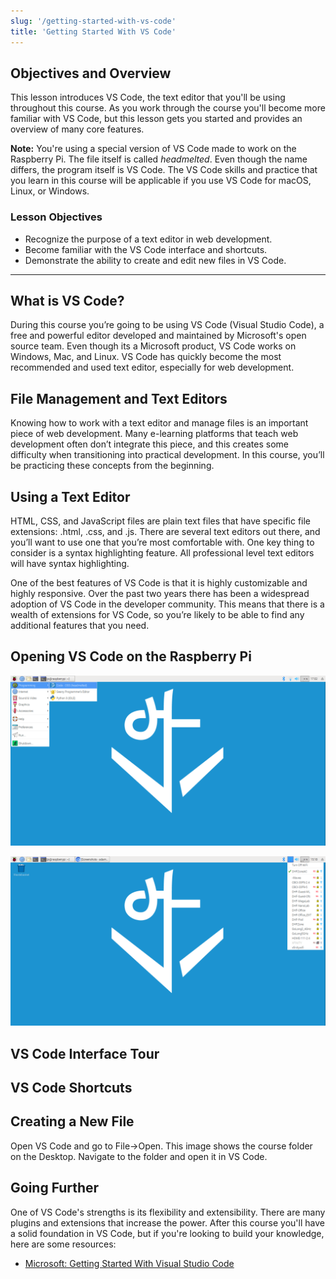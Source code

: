 ```yaml
---
slug: '/getting-started-with-vs-code'
title: 'Getting Started With VS Code'
---
```


## Objectives and Overview

This lesson introduces VS Code, the text editor that you'll be using throughout this course. As you work through the course you'll become more familiar with VS Code, but this lesson gets you started and provides an overview of many core features.

**Note:** You're using a special version of VS Code made to work on the Raspberry Pi. The file itself is called _headmelted_. Even though the name differs, the program itself is VS Code. The VS Code skills and practice that you learn in this course will be applicable if you use VS Code for macOS, Linux, or Windows.

### Lesson Objectives

- Recognize the purpose of a text editor in web development.
- Become familiar with the VS Code interface and shortcuts.
- Demonstrate the ability to create and edit new files in VS Code.

---

## What is VS Code?

During this course you’re going to be using VS Code (Visual Studio Code), a free and powerful editor developed and maintained by Microsoft's open source team. Even though its a Microsoft product, VS Code works on Windows, Mac, and Linux. VS Code has quickly become the most recommended and used text editor, especially for web development.

## File Management and Text Editors

Knowing how to work with a text editor and manage files is an important piece of web development. Many e-learning platforms that teach web development often don’t integrate this piece, and this creates some difficulty when transitioning into practical development. In this course, you’ll be practicing these concepts from the beginning.

## Using a Text Editor

HTML, CSS, and JavaScript files are plain text files that have specific file extensions: .html, .css, and .js. There are several text editors out there, and you’ll want to use one that you’re most comfortable with. One key thing to consider is a syntax highlighting feature. All professional level text editors will have syntax highlighting.

One of the best features of VS Code is that it is highly customizable and highly responsive. Over the past two years there has been a widespread adoption of VS Code in the developer community. This means that there is a wealth of extensions for VS Code, so you’re likely to be able to find any additional features that you need.

## Opening VS Code on the Raspberry Pi

![Opening VS Code](../images/gui-opening-headmelted.jpg)

![Finding the WiFi networks](../images/gui-wifi-networks.jpg)

## VS Code Interface Tour

## VS Code Shortcuts

<!-- ## File Management

You’re going to want to develop a consistent system for managing the folders and files for each new project. One of the best ways to do this is to create one folder for the course and then a sub-folder for each project. You’ll be creating one main page for this course, so you should make sure to have at least one additional sub-folder.

### Setting Up Your Directories

If you’re comfortable with using the command line, you can complete this process very quickly within terminal. However, command line instruction isn’t in the scope of this course so unless you already have that skill-set it won’t be covered. This lesson will include resources on learning basic command line skills if you’re interested in pursuing it, but you’re also perfectly able to do this from the Finder window.

## Working with a Text Editor

Once your file system is set up, go ahead and open up your text editor. These examples use VS Code, but if you use another editor for some of your future web development there will be slight distinctions but the general concepts will be similar. -->

## Creating a New File

Open VS Code and go to File->Open. This image shows the course folder on the Desktop. Navigate to the folder and open it in VS Code.

## Going Further

One of VS Code's strengths is its flexibility and extensibility. There are many plugins and extensions that increase the power. After this course you'll have a solid foundation in VS Code, but if you're looking to build your knowledge, here are some resources:

- [Microsoft: Getting Started With Visual Studio Code](https://code.visualstudio.com/docs/introvideos/basics)
